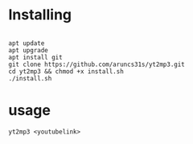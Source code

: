 # Installing
```

apt update
apt upgrade
apt install git
git clone https://github.com/aruncs31s/yt2mp3.git
cd yt2mp3 && chmod +x install.sh
./install.sh
```
# usage
```
yt2mp3 <youtubelink>
```
